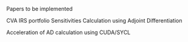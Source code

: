 Papers to be implemented

CVA IRS portfolio Sensitivities Calculation using Adjoint Differentiation

Acceleration of AD calculation using CUDA/SYCL
